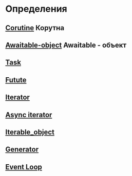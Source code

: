 # Определения 

## [Corutine](./coroutine.md)  Корутна 
## [Awaitable-object](./awaitable-object.md) Awaitable - объект
## [Task](./task.md)
## [Futute](./futute.md)
## [Iterator](./iterator.md)
## [Async iterator](./async-iterator.md)
## [Iterable_object](./iterable_object.md)
## [Generator](./generator.md)
## [Event Loop](./event_loop.md)
